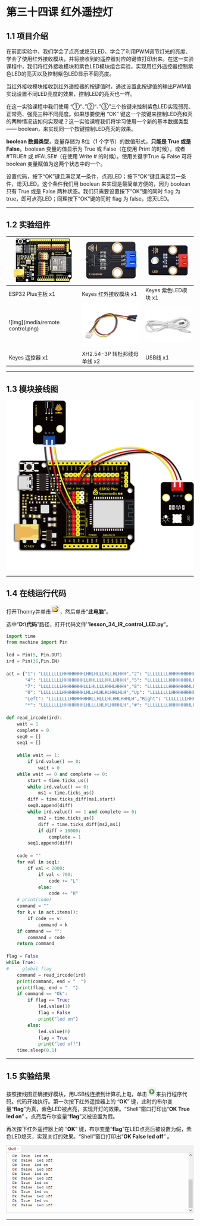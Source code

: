 # 第三十四课 红外遥控灯

## 1.1 项目介绍

在前面实验中，我们学会了点亮或熄灭LED、学会了利用PWM调节灯光的亮度、学会了使用红外接收模块，并将接收到的遥控器对应的键值打印出来。在这一实验课程中，我们将红外接收模块和紫色LED模块组合实验，实现用红外遥控器控制紫色LED的亮灭以及控制紫色LED显示不同亮度。

当红外接收模块接收到红外遥控器的按键值时，通过设置此按键值的输出PWM值实现设置不同LED亮度的效果，控制LED的亮灭也一样。

在这一实验课程中我们使用 “①“、”②“、”③”三个按键来控制紫色LED实现弱亮、正常亮、强亮三种不同亮度。如果想要使用 “OK” 键这一个按键来控制LED亮和灭的两种情况该如何实现呢？这一实验课程我们将学习使用一个新的基本数据类型 —— boolean，来实现同一个按键控制LED亮灭的效果。

**boolean 数据类型**，变量存储为 8位（1 个字节）的数值形式，**只能是 True 或是 False**。boolean 变量的值显示为 True 或 False（在使用 Print 的时候），或者 #TRUE# 或 #FALSE#（在使用 Write # 的时候）。使用关键字True 与 False 可将 boolean 变量赋值为这两个状态中的一个。

设置代码，按下“OK”键且满足某一条件，点亮LED；按下“OK”键且满足另一条件，熄灭LED。这个条件我们用 boolean 来实现是最简单方便的，因为 boolean 只有 True 或是 False 两种状态。我们只需要设置按下“OK”键的同时 flag 为 true，即可点亮LED；同理按下“OK”键的同时 flag 为 false，熄灭LED。

---

## 1.2 实验组件

| ![img](media/KS5016.jpg)         | ![img](media/KE4036.jpg)     | ![img](media/KE4001.jpg) |
| -------------------------------- | ---------------------------- | ------------------------ |
| ESP32 Plus主板 x1                | Keyes 红外接收模块 x1        | Keyes 紫色LED模块 x1     |
| ![img](media/remote control.png) | ![img](media/3pin.jpg)       | ![img](media/USB.jpg)    |
| Keyes 遥控器 x1                  | XH2.54-3P 转杜邦线母单线  x2 | USB线  x1                |

---

## 1.3 模块接线图

![img](media/341301.png)

---

## 1.4 在线运行代码

打开Thonny并单击![1303](media/1303.png)，然后单击“**此电脑**”。

选中“**D:\代码**”路径，打开代码文件''**lesson_34_IR_control_LED.py**"。

```python
import time
from machine import Pin

led = Pin(5, Pin.OUT)
ird = Pin(35,Pin.IN)

act = {"1": "LLLLLLLLHHHHHHHHLHHLHLLLHLLHLHHH","2": "LLLLLLLLHHHHHHHHHLLHHLLLLHHLLHHH","3": "LLLLLLLLHHHHHHHHHLHHLLLLLHLLHHHH",
       "4": "LLLLLLLLHHHHHHHHLLHHLLLLHHLLHHHH","5": "LLLLLLLLHHHHHHHHLLLHHLLLHHHLLHHH","6": "LLLLLLLLHHHHHHHHLHHHHLHLHLLLLHLH",
       "7": "LLLLLLLLHHHHHHHHLLLHLLLLHHHLHHHH","8": "LLLLLLLLHHHHHHHHLLHHHLLLHHLLLHHH","9": "LLLLLLLLHHHHHHHHLHLHHLHLHLHLLHLH",
       "0": "LLLLLLLLHHHHHHHHLHLLHLHLHLHHLHLH","Up": "LLLLLLLLHHHHHHHHLHHLLLHLHLLHHHLH","Down": "LLLLLLLLHHHHHHHHHLHLHLLLLHLHLHHH",
       "Left": "LLLLLLLLHHHHHHHHLLHLLLHLHHLHHHLH","Right": "LLLLLLLLHHHHHHHHHHLLLLHLLLHHHHLH","Ok": "LLLLLLLLHHHHHHHHLLLLLLHLHHHHHHLH",
       "*": "LLLLLLLLHHHHHHHHLHLLLLHLHLHHHHLH","#": "LLLLLLLLHHHHHHHHLHLHLLHLHLHLHHLH"}

def read_ircode(ird):
    wait = 1
    complete = 0
    seq0 = []
    seq1 = []

    while wait == 1:
        if ird.value() == 0:
            wait = 0
    while wait == 0 and complete == 0:
        start = time.ticks_us()
        while ird.value() == 0:
            ms1 = time.ticks_us()
        diff = time.ticks_diff(ms1,start)
        seq0.append(diff)
        while ird.value() == 1 and complete == 0:
            ms2 = time.ticks_us()
            diff = time.ticks_diff(ms2,ms1)
            if diff > 10000:
                complete = 1
        seq1.append(diff)

    code = ""
    for val in seq1:
        if val < 2000:
            if val < 700:
                code += "L"
            else:
                code += "H"
    # print(code)
    command = ""
    for k,v in act.items():
        if code == v:
            command = k
    if command == "":
        command = code
    return command

flag = False
while True:
#     global flag
    command = read_ircode(ird)
    print(command, end = "  ")
    print(flag, end = "  ")
    if command == "Ok":
        if flag == True:
            led.value(1)
            flag = False
            print("led on") 
        else:
            led.value(0)
            flag = True
            print("led off")
    time.sleep(0.1)
```

---

## 1.5 实验结果

按照接线图正确接好模块，用USB线连接到计算机上电，单击![1305](media/1305.png)来执行程序代码。代码开始执行。第一次按下红外遥控器上的 “**OK**” 键，此时的布尔变量“**flag**”为真，紫色LED被点亮，实现开灯的效果。“Shell”窗口打印出“**OK True led on**” 。点亮后布尔变量“**flag**”又被设置为假。

再次按下红外遥控器上的 “**OK**” 键，布尔变量“**flag**”在LED点亮后被设置为假，紫色LED熄灭，实现关灯的效果。“Shell”窗口打印出“**OK False led off**” 。

![img](media/341501.png)

---

